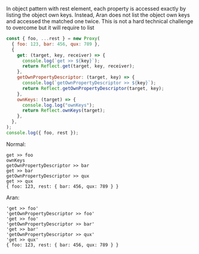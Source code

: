 In object pattern with rest element, each property is accessed exactly by
listing the object own keys. Instead, Aran does not list the object own keys and
accessed the matched one twice. This is not a hard technical challenge to
overcome but it will require to list

```js
const { foo, ...rest } = new Proxy(
  { foo: 123, bar: 456, qux: 789 },
  {
    get: (target, key, receiver) => {
      console.log(`get >> ${key}`);
      return Reflect.get(target, key, receiver);
    },
    getOwnPropertyDescriptor: (target, key) => {
      console.log(`getOwnPropertyDescriptor >> ${key}`);
      return Reflect.getOwnPropertyDescriptor(target, key);
    },
    ownKeys: (target) => {
      console.log.log("ownKeys");
      return Reflect.ownKeys(target);
    },
  },
);
console.log({ foo, rest });
```

Normal:

```
get >> foo
ownKeys
getOwnPropertyDescriptor >> bar
get >> bar
getOwnPropertyDescriptor >> qux
get >> qux
{ foo: 123, rest: { bar: 456, qux: 789 } }
```

Aran:

```
'get >> foo'
'getOwnPropertyDescriptor >> foo'
'get >> foo'
'getOwnPropertyDescriptor >> bar'
'get >> bar'
'getOwnPropertyDescriptor >> qux'
'get >> qux'
{ foo: 123, rest: { bar: 456, qux: 789 } }
```

